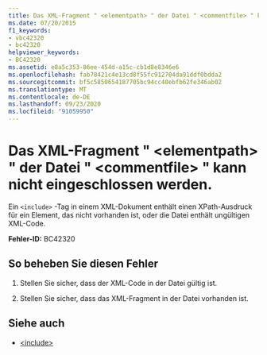 ```yaml
---
title: Das XML-Fragment " <elementpath> " der Datei " <commentfile> " kann nicht eingeschlossen werden.
ms.date: 07/20/2015
f1_keywords:
- vbc42320
- bc42320
helpviewer_keywords:
- BC42320
ms.assetid: e8a5c353-86ee-454d-a15c-cb1d8e8346e6
ms.openlocfilehash: fab78421c4e13cd8f55fc912704da91ddf0bdda2
ms.sourcegitcommit: bf5c5850654187705bc94cc40ebfb62fe346ab02
ms.translationtype: MT
ms.contentlocale: de-DE
ms.lasthandoff: 09/23/2020
ms.locfileid: "91059950"
---
```

# <a name="unable-to-include-xml-fragment-elementpath-of-file-commentfile"></a>Das XML-Fragment " \<elementpath> " der Datei " \<commentfile> " kann nicht eingeschlossen werden.

Ein `<include>` -Tag in einem XML-Dokument enthält einen XPath-Ausdruck für ein Element, das nicht vorhanden ist, oder die Datei enthält ungültigen XML-Code.  
  
 **Fehler-ID:** BC42320  
  
## <a name="to-correct-this-error"></a>So beheben Sie diesen Fehler  
  
1. Stellen Sie sicher, dass der XML-Code in der Datei gültig ist.  
  
2. Stellen Sie sicher, dass das XML-Fragment in der Datei vorhanden ist.  
  
## <a name="see-also"></a>Siehe auch

- [\<include>](../language-reference/xmldoc/include.md)
